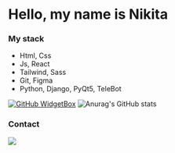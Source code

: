 # Hello, my name is Nikita
### My stack

- Html, Css
- Js, React
- Tailwind, Sass
- Git, Figma
- Python, Django, PyQt5, TeleBot

[![GitHub WidgetBox](https://github-widgetbox.vercel.app/api/profile?username=nikitacodee&data=followers,repositories,stars,commits)](https://github.com/nikitacodee/github-widgetbox)
![Anurag's GitHub stats](https://github-readme-stats.vercel.app/api?username=NIKITACODEE&show_icons=true&theme=radical)


### Contact
<a href = "https://tlgg.ru/@crazy_ostin"><img src="https://img.shields.io/badge/-telegram-lightgrey" target="_blank"></a>
